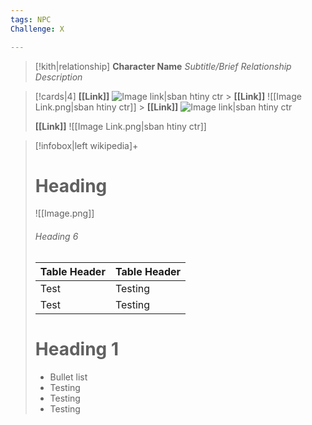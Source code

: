 ```yaml
---
tags: NPC
Challenge: X

---
```


> [!kith|relationship] **Character Name** _Subtitle/Brief Relationship Description_


> [!cards|4] 
> **[[Link]]** 
> ![Image link|sban htiny ctr](https://images.unsplash.com/photo-1574375927938-d5a98e8ffe85?ixlib=rb-1.2.1&q=85&fm=jpg&crop=entropy&cs=srgb&w=1200) > 
> **[[Link]]** 
> ![[Image Link.png|sban htiny ctr]] > 
> **[[Link]]** 
> ![Image link|sban htiny ctr](https://images.unsplash.com/photo-1574375927938-d5a98e8ffe85?ixlib=rb-1.2.1&q=85&fm=jpg&crop=entropy&cs=srgb&w=1200) 
> 
> **[[Link]]** 
> ![[Image Link.png|sban htiny ctr]]


> [!infobox|left wikipedia]+ 
> # Heading 
> ![[Image.png]] 
> ###### Heading 6 
> | Table Header | Table Header | 
> | ---- | --- | 
> | Test | Testing | 
> | Test | Testing | 
> 
> # Heading 1 
> - Bullet list 
> - Testing 
> - Testing 
> - Testing



